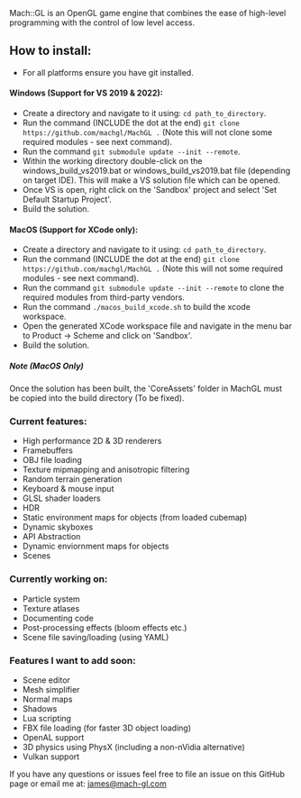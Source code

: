 Mach::GL is an OpenGL game engine that combines the ease of high-level programming with the control of low level access. 

## How to install: 

- For all platforms ensure you have git installed.

#### Windows (Support for VS 2019 & 2022):

- Create a directory and navigate to it using: `cd path_to_directory`.
- Run the command (INCLUDE the dot at the end) `git clone https://github.com/machgl/MachGL .` (Note this will not clone some required modules - see next command).
- Run the command `git submodule update --init --remote`.
- Within the working directory double-click on the windows_build_vs2019.bat or windows_build_vs2019.bat file (depending on target IDE). This will make a VS solution file which can be opened.
- Once VS is open, right click on the 'Sandbox' project and select 'Set Default Startup Project'.
- Build the solution.

#### MacOS (Support for XCode only):

- Create a directory and navigate to it using: `cd path_to_directory`.
- Run the command (INCLUDE the dot at the end) `git clone https://github.com/machgl/MachGL .` (Note this will not some required modules - see next command).
- Run the command `git submodule update --init --remote` to clone the required modules from third-party vendors.
- Run the command `./macos_build_xcode.sh` to build the xcode workspace.
- Open the generated XCode workspace file and navigate in the menu bar to Product -> Scheme and click on 'Sandbox'. 
- Build the solution.

##### Note (MacOS Only) 
Once the solution has been built, the 'CoreAssets' folder in MachGL must be copied into the build directory (To be fixed).

### Current features:
  - High performance 2D & 3D renderers
  - Framebuffers
  - OBJ file loading 
  - Texture mipmapping and anisotropic filtering
  - Random terrain generation
  - Keyboard & mouse input
  - GLSL shader loaders
  - HDR
  - Static environment maps for objects (from loaded cubemap)
  - Dynamic skyboxes 
  - API Abstraction
  - Dynamic enviornment maps for objects
  - Scenes
  
 ### Currently working on: 
  - Particle system
  - Texture atlases 
  - Documenting code
  - Post-processing effects (bloom effects etc.)
  - Scene file saving/loading (using YAML)
  
 ### Features I want to add soon:
  - Scene editor
  - Mesh simplifier 
  - Normal maps
  - Shadows
  - Lua scripting
  - FBX file loading (for faster 3D object loading)
  - OpenAL support 
  - 3D physics using PhysX (including a non-nVidia alternative) 
  - Vulkan support
 
If you have any questions or issues feel free to file an issue on this GitHub page or email me at: james@mach-gl.com 
